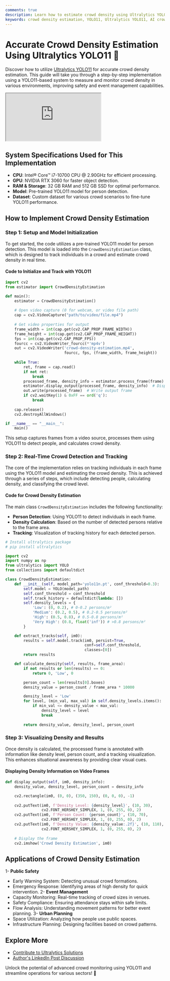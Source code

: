 ```yaml
---
comments: true
description: Learn how to estimate crowd density using Ultralytics YOLO11 for efficient crowd monitoring and analysis.
keywords: crowd density estimation, YOLO11, Ultralytics YOLO11, AI crowd analysis, crowd monitoring, real-time crowd analysis, computer vision, crowd detection, advanced image processing
---
```


# Accurate Crowd Density Estimation Using Ultralytics YOLO11 🎯

Discover how to utilize [Ultralytics YOLO11](https://docs.ultralytics.com/models/yolo11/) for accurate crowd density estimation. This guide will take you through a step-by-step implementation using a YOLO11-based system to measure and monitor crowd density in various environments, improving safety and event management capabilities.

<div class="embed-container">
  <iframe src="https://drive.google.com/file/d/1kF1AZbLWOsMzQOoU_mFeonxB-4ysgawz/preview" 
          allow="autoplay">
  </iframe>
</div>

## System Specifications Used for This Implementation

- **CPU**: Intel® Core™ i7-10700 CPU @ 2.90GHz for efficient processing.
- **GPU**: NVIDIA RTX 3060 for faster object detection.
- **RAM & Storage**: 32 GB RAM and 512 GB SSD for optimal performance.
- **Model**: Pre-trained YOLO11 model for person detection.
- **Dataset**: Custom dataset for various crowd scenarios to fine-tune YOLO11 performance.

## How to Implement Crowd Density Estimation

### Step 1: Setup and Model Initialization

To get started, the code utilizes a pre-trained YOLO11 model for person detection. This model is loaded into the `CrowdDensityEstimation` class, which is designed to track individuals in a crowd and estimate crowd density in real time.

#### Code to Initialize and Track with YOLO11

```python
import cv2
from estimator import CrowdDensityEstimation

def main():
    estimator = CrowdDensityEstimation()  
    
    # Open video capture (0 for webcam, or video file path)
    cap = cv2.VideoCapture("path/to/video/file.mp4")
    
    # Get video properties for output
    frame_width = int(cap.get(cv2.CAP_PROP_FRAME_WIDTH))
    frame_height = int(cap.get(cv2.CAP_PROP_FRAME_HEIGHT))
    fps = int(cap.get(cv2.CAP_PROP_FPS))
    fourcc = cv2.VideoWriter_fourcc(*'mp4v')
    out = cv2.VideoWriter('crowd-density-estimation.mp4', 
                          fourcc, fps, (frame_width, frame_height))
    
    while True:
        ret, frame = cap.read()
        if not ret:
            break
        processed_frame, density_info = estimator.process_frame(frame)
        estimator.display_output(processed_frame, density_info)  # Display
        out.write(processed_frame)  # Write output frame
        if cv2.waitKey(1) & 0xFF == ord('q'):
            break
    
    cap.release()
    cv2.destroyAllWindows()

if __name__ == "__main__":
    main()
```

This setup captures frames from a video source, processes them using YOLO11 to detect people, and calculates crowd density.

### Step 2: Real-Time Crowd Detection and Tracking

The core of the implementation relies on tracking individuals in each frame using the YOLO11 model and estimating the crowd density. This is achieved through a series of steps, which include detecting people, calculating density, and classifying the crowd level.

#### Code for Crowd Density Estimation

The main class `CrowdDensityEstimation` includes the following functionality:

- **Person Detection**: Using YOLO11 to detect individuals in each frame.
- **Density Calculation**: Based on the number of detected persons relative to the frame area.
- **Tracking**: Visualization of tracking history for each detected person.
  
```python
# Install ultralytics package
# pip install ultralytics

import cv2
import numpy as np
from ultralytics import YOLO
from collections import defaultdict

class CrowdDensityEstimation:
    def __init__(self, model_path='yolo11n.pt', conf_threshold=0.3):
        self.model = YOLO(model_path)
        self.conf_threshold = conf_threshold
        self.track_history = defaultdict(lambda: [])
        self.density_levels = {
            'Low': (0, 0.2), # 0-0.2 persons/m²
            'Medium': (0.2, 0.5), # 0.2-0.5 persons/m²
            'High': (0.5, 0.8), # 0.5-0.8 persons/m²
            'Very High': (0.8, float('inf')) # >0.8 persons/m²
        }

    def extract_tracks(self, im0):
        results = self.model.track(im0, persist=True, 
                                   conf=self.conf_threshold, 
                                   classes=[0])
        return results

    def calculate_density(self, results, frame_area):
        if not results or len(results) == 0:
            return 0, 'Low', 0

        person_count = len(results[0].boxes)
        density_value = person_count / frame_area * 10000  

        density_level = 'Low'
        for level, (min_val, max_val) in self.density_levels.items():
            if min_val <= density_value < max_val:
                density_level = level
                break
                
        return density_value, density_level, person_count
```

### Step 3: Visualizing Density and Results

Once density is calculated, the processed frame is annotated with information like density level, person count, and a tracking visualization. This enhances situational awareness by providing clear visual cues.

#### Displaying Density Information on Video Frames

```python
def display_output(self, im0, density_info):
    density_value, density_level, person_count = density_info

    cv2.rectangle(im0, (0, 0), (350, 150), (0, 0, 0), -1)
    
    cv2.putText(im0, f'Density Level: {density_level}', (10, 30),
                cv2.FONT_HERSHEY_SIMPLEX, 1, (0, 255, 0), 2)
    cv2.putText(im0, f'Person Count: {person_count}', (10, 70),
                cv2.FONT_HERSHEY_SIMPLEX, 1, (0, 255, 0), 2)
    cv2.putText(im0, f'Density Value: {density_value:.2f}', (10, 110),
                cv2.FONT_HERSHEY_SIMPLEX, 1, (0, 255, 0), 2)
    
    # Display the frame
    cv2.imshow('Crowd Density Estimation', im0)
```

## Applications of Crowd Density Estimation

1- **Public Safety** 
  - Early Warning System: Detecting unusual crowd formations.
  - Emergency Response: Identifying areas of high density for quick intervention.
2- **Event Management** 
  - Capacity Monitoring: Real-time tracking of crowd sizes in venues.
  - Safety Compliance: Ensuring attendance stays within safe limits.
  - Flow Analysis: Understanding movement patterns for better event planning.
3- **Urban Planning** 
  - Space Utilization: Analyzing how people use public spaces.
  - Infrastructure Planning: Designing facilities based on crowd patterns.

## Explore More

- [Contribute to Ultralytics Solutions](https://docs.ultralytics.com/solutions/)
- [Author's LinkedIn Post Discussion](https://www.linkedin.com/posts/ivan-apedo_ai-computervision-yolo11-activity-7266460747285602304-D_xR?utm_source=share&utm_medium=member_desktop)  
  
Unlock the potential of advanced crowd monitoring using YOLO11 and streamline operations for various sectors! 🚀

